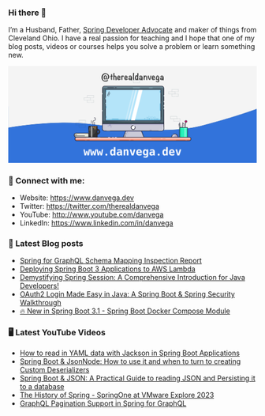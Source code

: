 ### Hi there 👋

I’m a Husband, Father, [Spring Developer Advocate](https://tanzu.vmware.com/developer/advocates/) and maker of things from Cleveland Ohio. I have a real passion for teaching and I hope that one of my blog posts, videos or courses helps you solve a problem or learn something new.

![Profile Header](./github_profile_header.png)

### 🤝 Connect with me:

- Website: https://www.danvega.dev
- Twitter: https://twitter.com/therealdanvega
- YouTube: http://www.youtube.com/danvega
- LinkedIn: https://www.linkedin.com/in/danvega

### 📝 Latest Blog posts

<!-- BLOG-POST-LIST:START -->
- [Spring for GraphQL Schema Mapping Inspection Report](https://www.danvega.dev/blog/2023/07/17/graphql-schema-mapping-inspection)
- [Deploying Spring Boot 3 Applications to AWS Lambda](https://www.danvega.dev/blog/2023/06/30/aws-lambda-spring-boot-3)
- [Demystifying Spring Session: A Comprehensive Introduction for Java Developers!](https://www.danvega.dev/blog/2023/05/03/spring-session-introduction)
- [OAuth2 Login Made Easy in Java: A Spring Boot &amp; Spring Security Walkthrough](https://www.danvega.dev/blog/2023/04/28/spring-security-oauth2-login)
- [🔥 New in Spring Boot 3.1 - Spring Boot Docker Compose Module](https://www.danvega.dev/blog/2023/04/26/spring-boot-docker-compose)
<!-- BLOG-POST-LIST:END -->

### 🖥 Latest YouTube Videos

<!-- YOUTUBE:START -->
- [How to read in YAML data with Jackson in Spring Boot Applications](https://www.youtube.com/watch?v=zy8slvenGxc)
- [Spring Boot &amp; JsonNode: How to use it and when to turn to creating Custom Deserializers](https://www.youtube.com/watch?v=cw0TfpcUkao)
- [Spring Boot &amp; JSON: A Practical Guide to reading JSON and Persisting it to a database](https://www.youtube.com/watch?v=EumLbf8WjnY)
- [The History of Spring - SpringOne at VMware Explore 2023](https://www.youtube.com/watch?v=bV8sXYiPRP0)
- [GraphQL Pagination Support in Spring for GraphQL](https://www.youtube.com/watch?v=3YTSh8vJ8eY)
<!-- YOUTUBE:END -->
